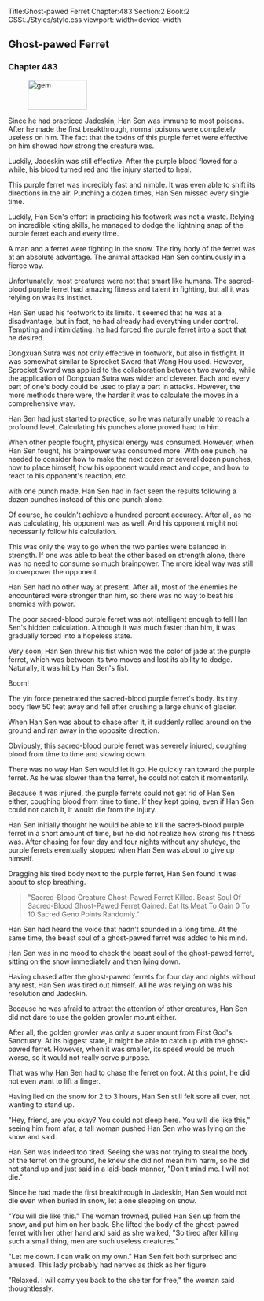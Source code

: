 Title:Ghost-pawed Ferret 
Chapter:483 
Section:2 
Book:2 
CSS:../Styles/style.css 
viewport: width=device-width
  
## Ghost-pawed Ferret
### Chapter 483
  
<figure>
	<img src="../Images/gem.gif" alt="gem" id="gem" width="120" height="60" />
</figure>
  

  
Since he had practiced Jadeskin, Han Sen was immune to most poisons. After he made the first breakthrough, normal poisons were completely useless on him. The fact that the toxins of this purple ferret were effective on him showed how strong the creature was.

Luckily, Jadeskin was still effective. After the purple blood flowed for a while, his blood turned red and the injury started to heal.

This purple ferret was incredibly fast and nimble. It was even able to shift its directions in the air. Punching a dozen times, Han Sen missed every single time.

Luckily, Han Sen's effort in practicing his footwork was not a waste. Relying on incredible kiting skills, he managed to dodge the lightning snap of the purple ferret each and every time.

A man and a ferret were fighting in the snow. The tiny body of the ferret was at an absolute advantage. The animal attacked Han Sen continuously in a fierce way.

Unfortunately, most creatures were not that smart like humans. The sacred-blood purple ferret had amazing fitness and talent in fighting, but all it was relying on was its instinct.

Han Sen used his footwork to its limits. It seemed that he was at a disadvantage, but in fact, he had already had everything under control. Tempting and intimidating, he had forced the purple ferret into a spot that he desired.

Dongxuan Sutra was not only effective in footwork, but also in fistfight. It was somewhat similar to Sprocket Sword that Wang Hou used. However, Sprocket Sword was applied to the collaboration between two swords, while the application of Dongxuan Sutra was wider and cleverer. Each and every part of one's body could be used to play a part in attacks. However, the more methods there were, the harder it was to calculate the moves in a comprehensive way.

Han Sen had just started to practice, so he was naturally unable to reach a profound level. Calculating his punches alone proved hard to him.

When other people fought, physical energy was consumed. However, when Han Sen fought, his brainpower was consumed more. With one punch, he needed to consider how to make the next dozen or several dozen punches, how to place himself, how his opponent would react and cope, and how to react to his opponent's reaction, etc.

with one punch made, Han Sen had in fact seen the results following a dozen punches instead of this one punch alone.

Of course, he couldn't achieve a hundred percent accuracy. After all, as he was calculating, his opponent was as well. And his opponent might not necessarily follow his calculation.

This was only the way to go when the two parties were balanced in strength. If one was able to beat the other based on strength alone, there was no need to consume so much brainpower. The more ideal way was still to overpower the opponent.

Han Sen had no other way at present. After all, most of the enemies he encountered were stronger than him, so there was no way to beat his enemies with power.

The poor sacred-blood purple ferret was not intelligent enough to tell Han Sen's hidden calculation. Although it was much faster than him, it was gradually forced into a hopeless state.

Very soon, Han Sen threw his fist which was the color of jade at the purple ferret, which was between its two moves and lost its ability to dodge. Naturally, it was hit by Han Sen's fist.

Boom!

The yin force penetrated the sacred-blood purple ferret's body. Its tiny body flew 50 feet away and fell after crushing a large chunk of glacier.

When Han Sen was about to chase after it, it suddenly rolled around on the ground and ran away in the opposite direction.

Obviously, this sacred-blood purple ferret was severely injured, coughing blood from time to time and slowing down.

There was no way Han Sen would let it go. He quickly ran toward the purple ferret. As he was slower than the ferret, he could not catch it momentarily.

Because it was injured, the purple ferrets could not get rid of Han Sen either, coughing blood from time to time. If they kept going, even if Han Sen could not catch it, it would die from the injury.

Han Sen initially thought he would be able to kill the sacred-blood purple ferret in a short amount of time, but he did not realize how strong his fitness was. After chasing for four day and four nights without any shuteye, the purple ferrets eventually stopped when Han Sen was about to give up himself.

Dragging his tired body next to the purple ferret, Han Sen found it was about to stop breathing.

> "Sacred-Blood Creature Ghost-Pawed Ferret Killed. Beast Soul Of Sacred-Blood Ghost-Pawed Ferret Gained. Eat Its Meat To Gain 0 To 10 Sacred Geno Points Randomly."

Han Sen had heard the voice that hadn't sounded in a long time. At the same time, the beast soul of a ghost-pawed ferret was added to his mind.

Han Sen was in no mood to check the beast soul of the ghost-pawed ferret, sitting on the snow immediately and then lying down.

Having chased after the ghost-pawed ferrets for four day and nights without any rest, Han Sen was tired out himself. All he was relying on was his resolution and Jadeskin.

Because he was afraid to attract the attention of other creatures, Han Sen did not dare to use the golden growler mount either.

After all, the golden growler was only a super mount from First God's Sanctuary. At its biggest state, it might be able to catch up with the ghost-pawed ferret. However, when it was smaller, its speed would be much worse, so it would not really serve purpose.

That was why Han Sen had to chase the ferret on foot. At this point, he did not even want to lift a finger.

Having lied on the snow for 2 to 3 hours, Han Sen still felt sore all over, not wanting to stand up.

"Hey, friend, are you okay? You could not sleep here. You will die like this," seeing him from afar, a tall woman pushed Han Sen who was lying on the snow and said.

Han Sen was indeed too tired. Seeing she was not trying to steal the body of the ferret on the ground, he knew she did not mean him harm, so he did not stand up and just said in a laid-back manner, "Don't mind me. I will not die."

Since he had made the first breakthrough in Jadeskin, Han Sen would not die even when buried in snow, let alone sleeping on snow.

"You will die like this." The woman frowned, pulled Han Sen up from the snow, and put him on her back. She lifted the body of the ghost-pawed ferret with her other hand and said as she walked, "So tired after killing such a small thing, men are such useless creatures."

"Let me down. I can walk on my own." Han Sen felt both surprised and amused. This lady probably had nerves as thick as her figure.

"Relaxed. I will carry you back to the shelter for free," the woman said thoughtlessly.